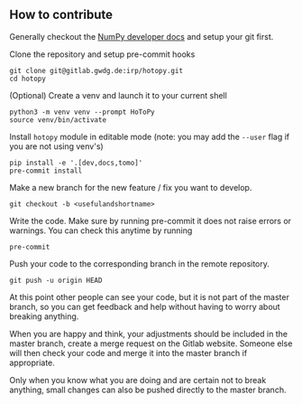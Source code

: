 ## How to contribute

Generally checkout the [NumPy developer docs](https://numpy.org/doc/stable/dev/howto-docs.html) and setup your git first.

Clone the repository and setup pre-commit hooks
```commandline
git clone git@gitlab.gwdg.de:irp/hotopy.git
cd hotopy
```

(Optional) Create a venv and launch it to your current shell
```commandline
python3 -m venv venv --prompt HoToPy
source venv/bin/activate
```

Install `hotopy` module in editable mode (note: you may add the `--user` flag if you are not using venv's)
```commandline
pip install -e '.[dev,docs,tomo]'
pre-commit install
```

Make a new branch for the new feature / fix you want to develop.
```commandline
git checkout -b <usefulandshortname>
```

Write the code. Make sure by running pre-commit it does not raise errors or warnings. You can check this anytime
by running 
```commandline
pre-commit
```

Push your code to the corresponding branch in the remote repository.
```commandline
git push -u origin HEAD
```

At this point other people can see your code, but it is not part of the master branch, so you can get feedback and help without having to worry about breaking anything.

When you are happy and think, your adjustments should be included in the master
branch, create a merge request on the Gitlab website. Someone else will then check your code and merge it into the master branch if appropriate.

Only when you know what you are doing and are certain not to break anything, small changes can also be pushed directly to the master branch.
